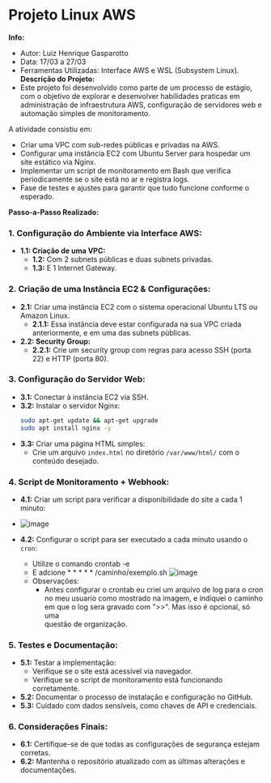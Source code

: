 # Projeto Linux AWS
**Info:**
- Autor: Luiz Henrique Gasparotto
- Data: 17/03 a 27/03
- Ferramentas Utilizadas: Interface AWS e WSL (Subsystem Linux).
**Descrição do Projeto:**
- Este projeto foi desenvolvido como parte de um processo de estágio, com o objetivo de explorar e  desenvolver habilidades praticas em administração de infraestrutura AWS, configuração de servidores web e automação simples de monitoramento.

A atividade consistiu em:
- Criar uma VPC com sub-redes públicas e privadas na AWS.
- Configurar uma instância EC2 com Ubuntu Server para hospedar um site estático via Nginx.
- Implementar um script de monitoramento em Bash que verifica periodicamente se o site está no ar e registra logs.
- Fase de testes e ajustes para garantir que tudo funcione conforme o esperado.
  
**Passo-a-Passo Realizado:**

### 1. Configuração do Ambiente via Interface AWS:
   - **1.1: Criação de uma VPC:**
     - **1.2:** Com 2 subnets públicas e duas subnets privadas.
     - **1.3:** E 1 Internet Gateway.

### 2. Criação de uma Instância EC2 & Configurações:
   - **2.1:** Criar uma instância EC2 com o sistema operacional Ubuntu LTS ou Amazon Linux.
     - **2.1.1:** Essa instância deve estar configurada na sua VPC criada anteriormente, e em uma das subnets públicas.
   - **2.2: Security Group:**
     - **2.2.1:** Crie um security group com regras para acesso SSH (porta 22) e HTTP (porta 80).

### 3. Configuração do Servidor Web:
   - **3.1:** Conectar à instância EC2 via SSH.
   - **3.2:** Instalar o servidor Nginx:
     ```bash
     sudo apt-get update && apt-get upgrade
     sudo apt install nginx -y 
     ```
   - **3.3:** Criar uma página HTML simples:
     - Crie um arquivo `index.html` no diretório `/var/www/html/` com o conteúdo desejado.

### 4. Script de Monitoramento + Webhook:
   - **4.1:** Criar um script para verificar a disponibilidade do site a cada 1 minuto:
   - 
     ![image](https://github.com/user-attachments/assets/60c6644b-e005-42e8-8f07-55e5f81aa185)
    
   - **4.2:** Configurar o script para ser executado a cada minuto usando o `cron`:
     - Utilize o comando crontab -e
     - E adcione * * * * * /caminho/exemplo.sh 
     ![image](https://github.com/user-attachments/assets/3ce8fe2a-c518-4568-88bd-5a133d620986)
     - Observações:
       - Antes configurar o crontab eu criei um arquivo de log para o cron no meu usuario como mostrado na imagem, e indiquei o caminho em que o log sera gravado com ">>". Mas isso é opcional, só uma    
       questão de organização.

### 5. Testes e Documentação:
   - **5.1:** Testar a implementação:
     - Verifique se o site está acessível via navegador.
     - Verifique se o script de monitoramento está funcionando corretamente.
   - **5.2:** Documentar o processo de instalação e configuração no GitHub.
   - **5.3:** Cuidado com dados sensíveis, como chaves de API e credenciais.

### 6. Considerações Finais:
   - **6.1:** Certifique-se de que todas as configurações de segurança estejam corretas.
   - **6.2:** Mantenha o repositório atualizado com as últimas alterações e documentações.
